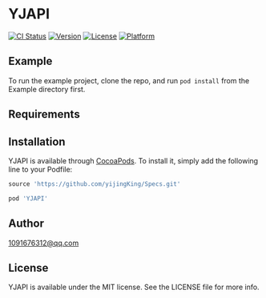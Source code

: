 # YJAPI

[![CI Status](https://img.shields.io/travis/1091676312@qq.com/YJAPI.svg?style=flat)](https://travis-ci.org/1091676312@qq.com/YJAPI)
[![Version](https://img.shields.io/cocoapods/v/YJAPI.svg?style=flat)](https://cocoapods.org/pods/YJAPI)
[![License](https://img.shields.io/cocoapods/l/YJAPI.svg?style=flat)](https://cocoapods.org/pods/YJAPI)
[![Platform](https://img.shields.io/cocoapods/p/YJAPI.svg?style=flat)](https://cocoapods.org/pods/YJAPI)

## Example

To run the example project, clone the repo, and run `pod install` from the Example directory first.

## Requirements

## Installation

YJAPI is available through [CocoaPods](https://cocoapods.org). To install
it, simply add the following line to your Podfile:

```ruby
source 'https://github.com/yijingKing/Specs.git'
```

```ruby
pod 'YJAPI'
```

## Author

1091676312@qq.com

## License

YJAPI is available under the MIT license. See the LICENSE file for more info.
